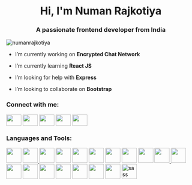 <h1 align="center">Hi, I'm Numan Rajkotiya</h1>
<h3 align="center">A passionate frontend developer from India</h3>

<p align="left"> <img src="https://komarev.com/ghpvc/?username=numanrajkotiya&label=Profile%20views&color=0e75b6&style=flat" alt="numanrajkotiya"/></p>

- I’m currently working on **Encrypted Chat Network**

- I’m currently learning **React JS**

- I’m looking for help with **Express**

- I’m looking to collaborate on **Bootstrap**

<h3 align="left">Connect with me:</h3>
<p align="left">
<a href="https://fb.com/nmmcon.1"><img align="center" src="https://cdn.jsdelivr.net/npm/simple-icons@3.0.1/icons/facebook.svg" height="30" width="40" /></a>
<a href="https://linkedin.com/in/nmmcon"><img align="center" src="https://cdn.jsdelivr.net/npm/simple-icons@3.0.1/icons/linkedin.svg" height="30" width="40" /></a>
<a href="https://twitter.com/nmmcon"><img align="center" src="https://cdn.jsdelivr.net/npm/simple-icons@3.0.1/icons/twitter.svg" height="30" width="40" /></a>
<a href="https://instagram.com/nmmcon"><img align="center" src="https://cdn.jsdelivr.net/npm/simple-icons@3.0.1/icons/instagram.svg" height="30" width="40" /></a>
<a href="https://www.hackerrank.com/nmmcon"><img align="center" src="https://cdn.jsdelivr.net/npm/simple-icons@3.0.1/icons/hackerrank.svg" height="30" width="40" /></a>
</p>

<h3 align="left">Languages and Tools:</h3>
<p align="left"> 
<a href="https://azure.microsoft.com/en-in/"><img src="https://www.vectorlogo.zone/logos/microsoft_azure/microsoft_azure-icon.svg"width="40" height="40"/></a>
<a href="https://www.gnu.org/software/bash/"><img src="https://www.vectorlogo.zone/logos/gnu_bash/gnu_bash-icon.svg" width="40" height="40"/> </a>
<a href="https://getbootstrap.com"><img src="https://devicons.github.io/devicon/devicon.git/icons/bootstrap/bootstrap-plain.svg" width="40" height="40"/></a>
<a href="https://www.w3schools.com/css/"><img src="https://devicons.github.io/devicon/devicon.git/icons/css3/css3-original-wordmark.svg" width="40" height="40"/></a>
<a href="https://www.docker.com/"><img src="https://devicons.github.io/devicon/devicon.git/icons/docker/docker-original-wordmark.svg" width="40" height="40"/></a>
<a href="https://www.figma.com/"><img src="https://www.vectorlogo.zone/logos/figma/figma-icon.svg" width="40" height="40"/></a>
<a href="https://firebase.google.com/"><img src="https://www.vectorlogo.zone/logos/firebase/firebase-icon.svg" width="40" height="40"/></a>
<a href="https://www.framer.com/"><img src="https://www.vectorlogo.zone/logos/framer/framer-icon.svg" width="40" height="40"/></a>
<a href="https://git-scm.com/"><img src="https://www.vectorlogo.zone/logos/git-scm/git-scm-icon.svg" width="40" height="40"/></a>
<a href="https://golang.org"><img src="https://devicons.github.io/devicon/devicon.git/icons/go/go-original.svg" width="40" height="40"/> </a>
<a href="https://www.w3.org/html/"><img src="https://devicons.github.io/devicon/devicon.git/icons/html5/html5-original-wordmark.svg" width="40" height="40"/></a>
<a href="https://developer.mozilla.org/en-US/docs/Web/JavaScript"><img src="https://devicons.github.io/devicon/devicon.git/icons/javascript/javascript-original.svg" width="40" height="40"/></a>
<a href="https://materializecss.com/"><img src="https://raw.githubusercontent.com/prplx/svg-logos/5585531d45d294869c4eaab4d7cf2e9c167710a9/svg/materialize.svg" width="40" height="40"/></a>
<a href="https://www.mongodb.com/"><img src="https://devicons.github.io/devicon/devicon.git/icons/mongodb/mongodb-original-wordmark.svg" width="40" height="40"/></a>
<a href="https://www.mysql.com/"><img src="https://devicons.github.io/devicon/devicon.git/icons/mysql/mysql-original-wordmark.svg" width="40" height="40"/></a>
<a href="https://www.php.net"><img src="https://devicons.github.io/devicon/devicon.git/icons/php/php-original.svg" width="40" height="40"/></a> 
<a href="https://www.python.org"><img src="https://devicons.github.io/devicon/devicon.git/icons/python/python-original.svg" width="40" height="40"/></a> 
<a href="https://reactjs.org/"><img src="https://devicons.github.io/devicon/devicon.git/icons/react/react-original-wordmark.svg" width="40" height="40"/></a> 
<a href="https://sass-lang.com"><img src="https://devicons.github.io/devicon/devicon.git/icons/sass/sass-original.svg" alt="sass" width="40" height="40"/></a>
</p>

